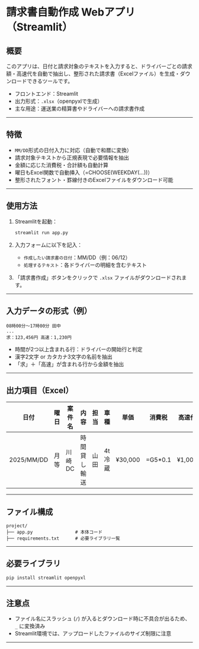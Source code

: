 # 請求書自動作成 Webアプリ（Streamlit）

## 概要

このアプリは、日付と請求対象のテキストを入力すると、ドライバーごとの請求額・高速代を自動で抽出し、整形された請求書（Excelファイル）を生成・ダウンロードできるツールです。

- フロントエンド：Streamlit
- 出力形式：`.xlsx`（openpyxlで生成）
- 主な用途：運送業の精算書やドライバーへの請求書作成

---

## 特徴

- `MM/DD`形式の日付入力に対応（自動で和暦に変換）
- 請求対象テキストから正規表現で必要情報を抽出
- 金額に応じた消費税・合計額も自動計算
- 曜日もExcel関数で自動挿入（=CHOOSE(WEEKDAY(...))）
- 整形されたフォント・罫線付きのExcelファイルをダウンロード可能

---

## 使用方法

1. Streamlitを起動：
   ```bash
   streamlit run app.py
   ```
2. 入力フォームに以下を記入：

   * `作成したい請求書の日付`：MM/DD（例：06/12）
   * `処理するテキスト`：各ドライバーの明細を含むテキスト

3. 「請求書作成」ボタンをクリックで `.xlsx` ファイルがダウンロードされます。

---

## 入力データの形式（例）

```text
08時00分～17時00分 田中
...
求：123,456円 高速：1,230円
```

* 時間が2つ以上含まれる行：ドライバーの開始行と判定
* 漢字2文字 or カタカナ3文字の名前を抽出
* 「求」＋「高速」が含まれる行から金額を抽出

---

## 出力項目（Excel）

| 日付         | 曜日 | 案件名  | 内容     | 担当 | 車種   | 単価      | 消費税      | 高速代    | 合計        |
| ---------- | -- | ---- | ------ | -- | ---- | ------- | -------- | ------ | --------- |
| 2025/MM/DD | 月等 | 川崎DC | 時間貸し輸送 | 山田 | 4t冷蔵 | ¥30,000 | =G5\*0.1 | ¥1,000 | =G5+H5+I5 |

---

## ファイル構成

```
project/
├── app.py                # 本体コード
├── requirements.txt      # 必要ライブラリ一覧
```

---

## 必要ライブラリ

```bash
pip install streamlit openpyxl
```

---

## 注意点

* ファイル名にスラッシュ (`/`) が入るとダウンロード時に不具合が出るため、`_` に変換済み
* Streamlit環境では、アップロードしたファイルのサイズ制限に注意

---


